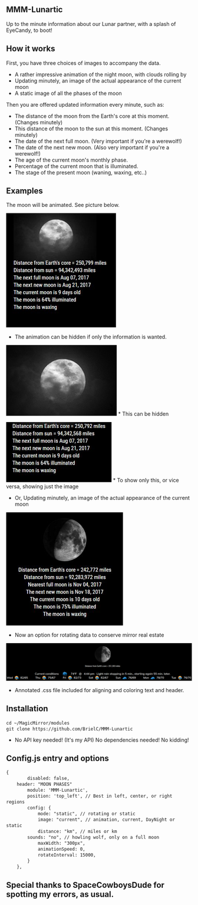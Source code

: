 ## MMM-Lunartic

Up to the minute information about our Lunar partner, with a splash of EyeCandy, to boot!

## How it works

First, you have three choices of images to accompany the data.

* A rather impressive animation of the night moon, with clouds rolling by
* Updating minutely, an image of the actual appearance of the current moon
* A static image of all the phases of the moon

Then you are offered updated information every minute, such as:

* The distance of the moon from the Earth's core at this moment. (Changes minutely)
* This distance of the moon to the sun at this moment. (Changes minutely)
* The date of the next full moon. (Very important if you're a werewolf!)
* The date of the next new moon. (Also very important if you're a werewolf!)
* The age of the current moon's monthly phase. 
* Percentage of the current moon that is illuminated.
* The stage of the present moon (waning, waxing, etc..) 

## Examples

The moon will be animated. See picture below.

![](pix/33.JPG)

* The animation can be hidden if only the information is wanted.

![](pix/moon.gif) * This can be hidden

![](pix/11.JPG) * To show only this, or vice versa, showing just the image

* Or, Updating minutely, an image of the actual appearance of the current moon

![](pix/dd.JPG)

* Now an option for rotating data to conserve mirror real estate

![](pix/rotating.gif)

* Annotated .css file included for aligning and coloring text and header.

## Installation
```
cd ~/MagicMirror/modules
git clone https://github.com/BrielC/MMM-Lunartic
```

* No API key needed! (It's my API) No dependencies needed! No kidding!


## Config.js entry and options

    {
            disabled: false,
	    header: "MOON PHASES"
            module: 'MMM-Lunartic',
            position: 'top_left', // Best in left, center, or right regions
            config: {
                mode: "static", // rotating or static
                image: "current", // animation, current, DayNight or static
                distance: "km", // miles or km
	    	sounds: "no", // howling wolf, only on a full moon
                maxWidth: "300px",
                animationSpeed: 0,
                rotateInterval: 15000,
            }
        },
	

## Special thanks to SpaceCowboysDude for spotting my errors, as usual.
